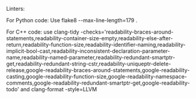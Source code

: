 Linters:

For Python code:
Use flake8 --max-line-length=179 .

For C++ code:
use clang-tidy -checks='readability-braces-around-statements,readability-container-size-empty,readability-else-after-return,readability-function-size,readability-identifier-naming,readability-implicit-bool-cast,readability-inconsistent-declaration-parameter-name,readability-named-parameter,readability-redundant-smartptr-get,readability-redundant-string-cstr,readability-uniqueptr-delete-release,google-readability-braces-around-statements,google-readability-casting,google-readability-function-size,google-readability-namespace-comments,google-readability-redundant-smartptr-get,google-readability-todo'
and
clang-format -style=LLVM